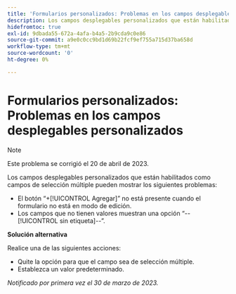 ```yaml
---
title: 'Formularios personalizados: Problemas en los campos desplegables personalizados'
description: Los campos desplegables personalizados que están habilitados como campos de selección múltiple pueden mostrar los problemas.
hidefromtoc: true
exl-id: 9dbada55-672a-4afa-b4a5-2b9cda9c0e86
source-git-commit: a9e0c0cc9bd1d69b22fcf9ef755a715d37ba658d
workflow-type: tm+mt
source-wordcount: '0'
ht-degree: 0%

---
```


# Formularios personalizados: Problemas en los campos desplegables personalizados

>[!NOTE]
>
>Este problema se corrigió el 20 de abril de 2023.

Los campos desplegables personalizados que están habilitados como campos de selección múltiple pueden mostrar los siguientes problemas:

* El botón “+[!UICONTROL Agregar]” no está presente cuando el formulario no está en modo de edición.
* Los campos que no tienen valores muestran una opción “--[!UICONTROL sin etiqueta]--”.

**Solución alternativa**

Realice una de las siguientes acciones:

* Quite la opción para que el campo sea de selección múltiple.
* Establezca un valor predeterminado.

_Notificado por primera vez el 30 de marzo de 2023._
